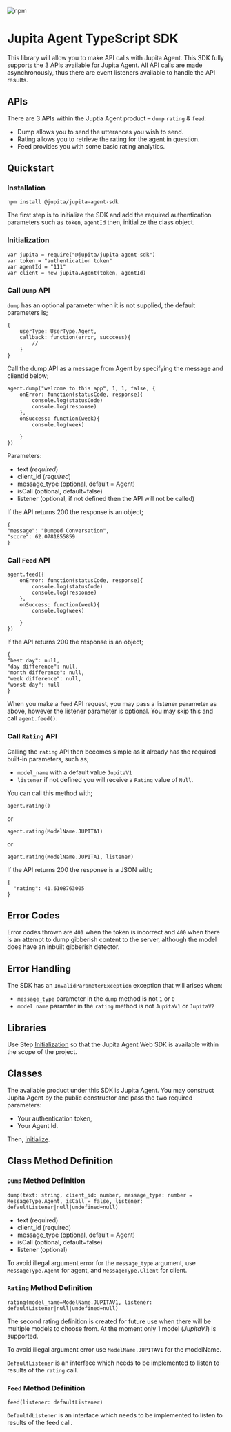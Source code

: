 
![npm](https://img.shields.io/npm/v/@jupita/jupita-agent-sdk)

# Jupita Agent TypeScript SDK

This library will allow you to make API calls with Jupita Agent. This SDK fully supports the 3 APIs available for Jupita Agent. All API calls are made asynchronously, thus there are event listeners available to handle the API results.

## APIs
There are 3 APIs within the Juptia Agent product – `dump` `rating` & `feed`:

- Dump allows you to send the utterances you wish to send.
- Rating allows you to retrieve the rating for the agent in question.
- Feed provides you with some basic rating analytics.


##  Quickstart

### Installation

```
npm install @jupita/jupita-agent-sdk
```


The first step is to initialize the SDK and add the required authentication parameters such as `token`, `agentId` then, initialize the class object.

### Initialization

```
var jupita = require("@jupita/jupita-agent-sdk")
var token = "authentication token"
var agentId = "111"
var client = new jupita.Agent(token, agentId)
```


### Call `Dump` API

`dump` has an optional parameter when it is not supplied, the default parameters is;

```
{
    userType: UserType.Agent,
    callback: function(error, succcess){
        //
    }
}
```

Call the dump API as a message from Agent by specifying the message and clientId below;

```
agent.dump("welcome to this app", 1, 1, false, {
    onError: function(statusCode, response){
        console.log(statusCode)
        console.log(response)
    }, 
    onSuccess: function(week){
        console.log(week)

    }
})
```

Parameters:

* text (*required*)
* client_id (*required*)
* message_type (optional, default = Agent)
* isCall (optional, default=false)
* listener (optional, if not defined then the API will not be called)

If the API returns 200 the response is an object;

```
{
"message": "Dumped Conversation",
"score": 62.0781855859
}
```

### Call `Feed` API


```
agent.feed({
    onError: function(statusCode, response){
        console.log(statusCode)
        console.log(response)
    }, 
    onSuccess: function(week){
        console.log(week)

    }
})
```


If the API returns 200 the response is an object;

```
{
"best day": null,
"day difference": null,
"month difference": null,
"week difference": null,
"worst day": null
}
```

When you make a `feed` API request, you may pass a listener parameter as above, however the listener parameter is optional. You may skip this and call `agent.feed()`.

### Call `Rating` API

Calling the `rating` API then becomes simple as it already has the required built-in parameters, such as;

* `model_name` with a default value `JupitaV1`
* `listener` if not defined you will receive a `Rating` value of `Null`.


You can call this method with;

```
agent.rating()
```
or

```
agent.rating(ModelName.JUPITA1)
```
or

```
agent.rating(ModelName.JUPITA1, listener)
```

If the API returns 200 the response is a JSON with;

```
{
  "rating": 41.6108763005
}
```

## Error Codes

Error codes thrown are `401` when the token is incorrect and `400` when there is an attempt to dump gibberish content to the server, although the model does have an inbuilt gibberish detector.

## Error Handling

The SDK has an `InvalidParameterException` exception that will arises when:
- `message_type` parameter in the `dump` method is not `1` or `0`
- `model name` paramter in the `rating` method is not `JupitaV1` or `JupitaV2`


## Libraries

Use Step [Initialization](#initialization) so
that the Jupita Agent Web SDK is available within the scope of the project.


## Classes

The available product under this SDK is Jupita Agent. You may construct Jupita Agent by the public constructor and pass the two required parameters:

- Your authentication token,
- Your Agent Id.

Then, [initialize](#initialization).

## Class Method Definition

### `Dump` Method Definition

```
dump(text: string, client_id: number, message_type: number = MessageType.Agent, isCall = false, listener: defaultListener|null|undefined=null)
```

* text (required)
* client_id (required)
* message_type (optional, default = Agent)
* isCall (optional, default=false)
* listener (optional)

To avoid illegal argument error for the `message_type` argument, use `MessageType.Agent` for agent, and `MessageType.Client` for client.

### `Rating` Method Definition

```
rating(model_name=ModelName.JUPITAV1, listener: defaultListener|null|undefined=null)
```
The second rating definition is created for future use when there will be multiple models to choose from. At the moment only 1 model (*JupitaV1*) is supported. 

To avoid illegal argument error use `ModelName.JUPITAV1` for the modelName. 

`DefaultListener` is an interface which needs to be implemented to listen to results of the `rating` call.

### `Feed` Method Definition

```
feed(listener: defaultListener)
```

`DefaultdListener` is an interface which needs to be implemented to listen to results of the feed call.
